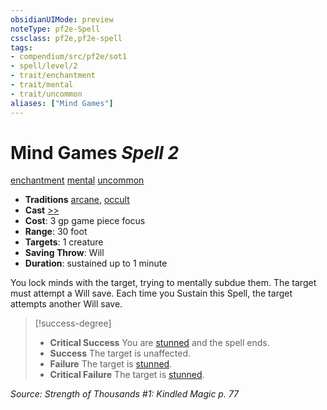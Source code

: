 ```yaml
---
obsidianUIMode: preview
noteType: pf2e-Spell
cssclass: pf2e,pf2e-spell
tags:
- compendium/src/pf2e/sot1
- spell/level/2
- trait/enchantment
- trait/mental
- trait/uncommon
aliases: ["Mind Games"]
---
```

# Mind Games *Spell 2*   
[enchantment](rules/traits/enchantment.md "Enchantment School Trait")  [mental](rules/traits/mental.md "Mental Effect Trait")  [uncommon](rules/traits/uncommon.md "Uncommon Rarity Trait")  

- **Traditions** [arcane](rules/traits/arcane.md "Arcane Tradition Trait"), [occult](rules/traits/occult.md "Occult Tradition Trait")
- **Cast** [>>](rules/core-rulebook/chapter-9-playing-the-game.md#Actions "Two-Action") 
- **Cost**: 3 gp game piece focus
- **Range**: 30 foot
- **Targets**: 1 creature
- **Saving Throw**: Will
- **Duration**: sustained up to 1 minute

You lock minds with the target, trying to mentally subdue them. The target must attempt a Will save. Each time you Sustain this Spell, the target attempts another Will save.

> [!success-degree] 
> - **Critical Success** You are [stunned](rules/conditions.md#Stunned) and the spell ends.
> - **Success** The target is unaffected.
> - **Failure** The target is [stunned](rules/conditions.md#Stunned).
> - **Critical Failure** The target is [stunned](rules/conditions.md#Stunned).

*Source: Strength of Thousands #1: Kindled Magic p. 77*